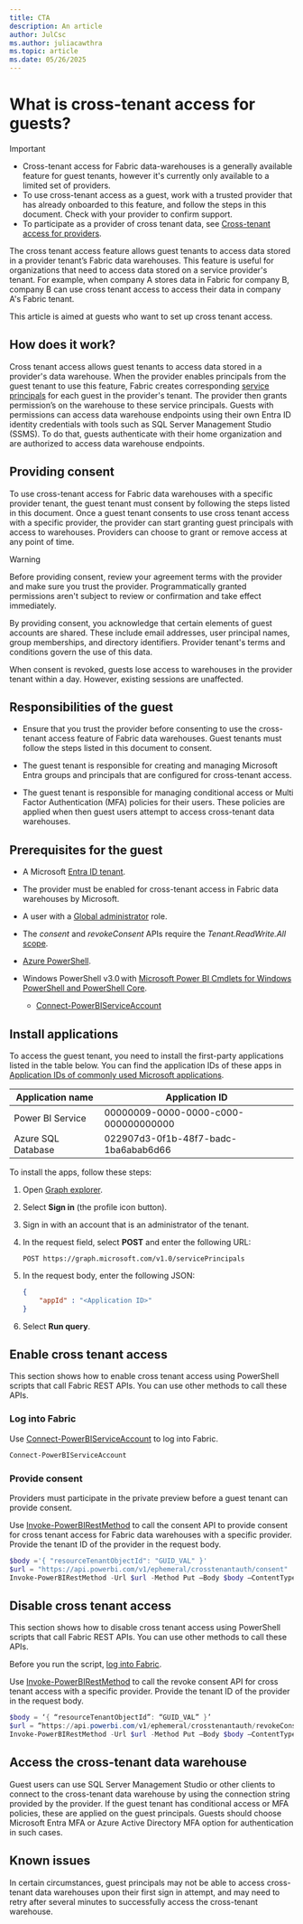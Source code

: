 ```yaml
---
title: CTA
description: An article
author: JulCsc
ms.author: juliacawthra
ms.topic: article
ms.date: 05/26/2025
---
```


# What is cross-tenant access for guests?

> [!IMPORTANT]
> * Cross-tenant access for Fabric data-warehouses is a generally available feature for guest tenants, however it's currently only available to a limited set of providers.
> * To use cross-tenant access as a guest, work with a trusted provider that has already onboarded to this feature, and follow the steps in this document. Check with your provider to confirm support.
> * To participate as a provider of cross tenant data, see [Cross-tenant access for providers](cross-tenant-access-for-providers.md).

The cross tenant access feature allows guest tenants to access data stored in a provider tenant’s Fabric data warehouses. This feature is useful for organizations that need to access data stored on a service provider's tenant. For example, when company A stores data in Fabric for company B, company B can use cross tenant access to access their data in company A's Fabric tenant.

This article is aimed at guests who want to set up cross tenant access.

## How does it work?

Cross tenant access allows guest tenants to access data stored in a provider's data warehouse. When the provider enables principals from the guest tenant to use this feature, Fabric creates corresponding [service principals](/entra/identity-platform/app-objects-and-service-principals#service-principal-object) for each guest in the provider's tenant. The provider then grants permission’s on the warehouse to these service principals. Guests with permissions can access data warehouse endpoints using their own Entra ID identity credentials with tools such as SQL Server Management Studio (SSMS). To do that, guests authenticate with their home organization and are authorized to access data warehouse endpoints.

## Providing consent

To use cross-tenant access for Fabric data warehouses with a specific provider tenant, the guest tenant must consent by following the steps listed in this document. Once a guest tenant consents to use cross tenant access with a specific provider, the provider can start granting guest principals with access to warehouses. Providers can choose to grant or remove access at any point of time.

> [!WARNING]
> Before providing consent, review your agreement terms with the provider and make sure you trust the provider. Programmatically granted permissions aren't subject to review or confirmation and take effect immediately.

By providing consent, you acknowledge that certain elements of guest accounts are shared. These include email addresses, user principal names, group memberships, and directory identifiers. Provider tenant's terms and conditions govern the use of this data.

When consent is revoked, guests lose access to warehouses in the provider tenant within a day. However, existing sessions are unaffected.

## Responsibilities of the guest

* Ensure that you trust the provider before consenting to use the cross-tenant access feature of Fabric data warehouses. Guest tenants must follow the steps listed in this document to consent.

* The guest tenant is responsible for creating and managing Microsoft Entra groups and principals that are configured for cross-tenant access.

* The guest tenant is responsible for managing conditional access or Multi Factor Authentication (MFA) policies for their users. These policies are applied when then guest users attempt to access cross-tenant data warehouses.

## Prerequisites for the guest

* A Microsoft [Entra ID tenant](/azure/azure-portal/get-subscription-tenant-id).

* The provider must be enabled for cross-tenant access in Fabric data warehouses by Microsoft.
  
* A user with a [Global administrator](/entra/identity/role-based-access-control/permissions-reference#global-administrator) role.

* The *consent* and *revokeConsent* APIs require the *Tenant.ReadWrite.All* [scope](/entra/identity-platform/scopes-oidc).

* [Azure PowerShell](/powershell/azure/install-azure-powershell).

* Windows PowerShell v3.0 with [Microsoft Power BI Cmdlets for Windows PowerShell and PowerShell Core](/powershell/power-bi/overview).
  * [Connect-PowerBIServiceAccount](/powershell/module/microsoftpowerbimgmt.profile/connect-powerbiserviceaccount)

## Install applications

To access the guest tenant, you need to install the first-party applications listed in the table below. You can find the application IDs of these apps in [Application IDs of commonly used Microsoft applications](/troubleshoot/entra/entra-id/governance/verify-first-party-apps-sign-in#application-ids-of-commonly-used-microsoft-applications).

| Application name   | Application ID                       |
|--------------------|--------------------------------------|
| Power BI Service   | 00000009-0000-0000-c000-000000000000 |
| Azure SQL Database | 022907d3-0f1b-48f7-badc-1ba6abab6d66 |

To install the apps, follow these steps:

1. Open [Graph explorer](https://aka.ms/ge).

2. Select **Sign in** (the profile icon button).

3. Sign in with an account that is an administrator of the tenant. <!-- how do they have an admin on the tenant? -->

4. In the request field, select **POST** and enter the following URL:

   ```http
   POST https://graph.microsoft.com/v1.0/servicePrincipals
   ```

5. In the request body, enter the following JSON:

   ```json
   { 
       "appId" : "<Application ID>"
   }
   ```

6. Select **Run query**.

## Enable cross tenant access

This section shows how to enable cross tenant access using PowerShell scripts that call Fabric REST APIs. You can use other methods to call these APIs.

### Log into Fabric

Use [Connect-PowerBIServiceAccount](/powershell/module/microsoftpowerbimgmt.profile/connect-powerbiserviceaccount) to log into Fabric.

```powershell
Connect-PowerBIServiceAccount 
```

### Provide consent

Providers must participate in the private preview before a guest tenant can provide consent.

Use [Invoke-PowerBIRestMethod](/powershell/module/microsoftpowerbimgmt.profile/invoke-powerbirestmethod) to call the consent API to provide consent for cross tenant access for Fabric data warehouses with a specific provider. Provide the tenant ID of the provider in the request body.

```powershell
$body ='{ "resourceTenantObjectId": "GUID_VAL" }'
$url = "https://api.powerbi.com/v1/ephemeral/crosstenantauth/consent"
Invoke-PowerBIRestMethod -Url $url -Method Put –Body $body –ContentType "application/json"
```

## Disable cross tenant access

This section shows how to disable cross tenant access using PowerShell scripts that call Fabric REST APIs. You can use other methods to call these APIs.

Before you run the script, [log into Fabric](#log-into-fabric).

Use [Invoke-PowerBIRestMethod](/powershell/module/microsoftpowerbimgmt.profile/invoke-powerbirestmethod) to call the revoke consent API for cross tenant access with a specific provider. Provide the tenant ID of the provider in the request body.

```powershell
$body = ‘{ “resourceTenantObjectId”: “GUID_VAL” }’
$url = “https://api.powerbi.com/v1/ephemeral/crosstenantauth/revokeConsent”
Invoke-PowerBIRestMethod -Url $url -Method Put –Body $body –ContentType “application/json”
```

## Access the cross-tenant data warehouse

Guest users can use SQL Server Management Studio or other clients to connect to the cross-tenant data warehouse by using the connection string provided by the provider. If the guest tenant has conditional access or MFA policies, these are applied on the guest principals. Guests should choose Microsoft Entra MFA or Azure Active Directory MFA option for authentication in such cases.

## Known issues

In certain circumstances, guest principals may not be able to access cross-tenant data warehouses upon their first sign in attempt, and may need to retry after several minutes to successfully access the cross-tenant warehouse. 

